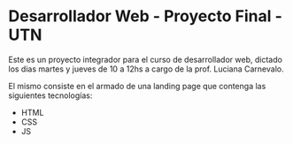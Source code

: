# Desarrollador Web - Proyecto Final - UTN
Este es un proyecto integrador para el curso de desarrollador web, dictado los dias martes y jueves de 10 a 12hs a cargo de la prof. Luciana Carnevalo.

El mismo consiste en el armado de una landing page que contenga las siguientes tecnologías:
- HTML
- CSS
- JS
